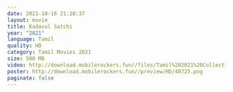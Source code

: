 ```yaml
---
date: 2021-10-16 21:28:37
layout: movie
title: Kadavul Satchi
year: "2021"
language: Tamil
quality: HD
category: Tamil Movies 2021
size: 500 MB
video: http://download.mobilerockers.fun//files/Tamil%202021%20Collection/Kadavul%20Satchi%20(2021)/Kadavul%20Satchi%20(2021)%20Full%20Movies/Kadavul%20Satchi%20(2021)%20HDRip/Kadavul%20Satchi%20(2021)%20HDRip%20Single%20Part.mp4
poster: http://download.mobilerockers.fun//preview/HD/48725.png
paginate: false
---
```

